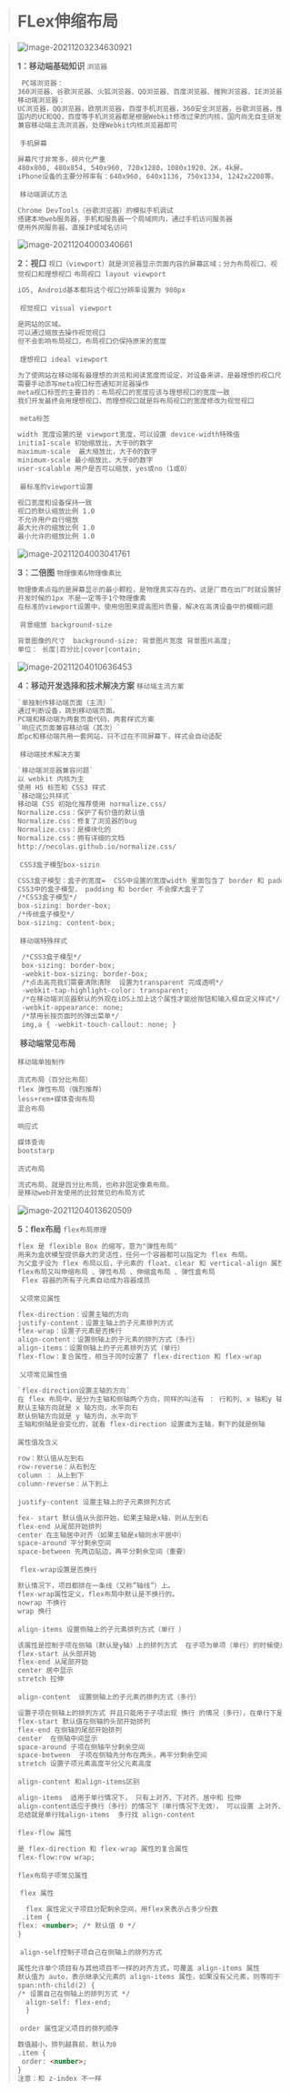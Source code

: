 

> # FLex伸缩布局
>

> 
>
> ![image-20211203234630921](06-移动端开发及Flex伸缩布局.assets/image-20211203234630921.png)
>
> **1：移动端基础知识**
> 	`浏览器`
>
> ```html
>  PC端浏览器：
> 360浏览器、谷歌浏览器、火狐浏览器、QQ浏览器、百度浏览器、搜狗浏览器、IE浏览器。
> 移动端浏览器：
> UC浏览器，QQ浏览器，欧朋浏览器，百度手机浏览器，360安全浏览器，谷歌浏览器，搜狗手机浏览器，猎豹浏览器，以及其他杂牌浏览器。
> 国内的UC和QQ，百度等手机浏览器都是根据Webkit修改过来的内核，国内尚无自主研发的内核
> 兼容移动端主流浏览器，处理Webkit内核浏览器即可
> 
> 
> ```
>
> ​	`手机屏幕`
>
> ```html
> 屏幕尺寸非常多，碎片化严重
> 480x800, 480x854, 540x960, 720x1280，1080x1920、2K，4k屏。
> iPhone设备的主要分辨率有：640x960, 640x1136, 750x1334, 1242x2208等。
> ```
>
> ​		`移动端调试方法`
>
> ```html
> Chrome DevTools（谷歌浏览器）的模拟手机调试
> 搭建本地web服务器，手机和服务器一个局域网内，通过手机访问服务器
> 使用外网服务器，直接IP或域名访问
> ```





> ![image-20211204000340661](06-移动端开发及Flex伸缩布局.assets/image-20211204000340661.png)
>
> **2：视口**
> 	`视口（viewport）就是浏览器显示页面内容的屏幕区域；分为布局视口、视觉视口和理想视口`
> 		`布局视口 layout viewport`
>
> ```html
> iOS, Android基本都将这个视口分辨率设置为 980px
> ```
>
> ​		`视觉视口 visual viewport`
>
> ```html
> 是网站的区域。
> 可以通过缩放去操作视觉视口
> 但不会影响布局视口，布局视口仍保持原来的宽度
> ```
>
> ​		`理想视口 ideal viewport`
>
> ```html
> 为了使网站在移动端有最理想的浏览和阅读宽度而设定，对设备来讲，是最理想的视口尺寸
> 需要手动添写meta视口标签通知浏览器操作
> meta视口标签的主要目的：布局视口的宽度应该与理想视口的宽度一致
> 我们开发最终会用理想视口，而理想视口就是将布局视口的宽度修改为视觉视口
> ```
>
> ​	`meta标签`
>
> ```html
> width 宽度设置的是 viewport宽度，可以设置 device-width特殊值
> initiaI-scale 初始缩放比，大于0的数字
> maximum-scale  最大缩放比，大于0的数字
> minimum-scale 最小缩放比，大于0的数字
> user-scalable 用户是否可以缩放，yes或no（1或0）
> ```
>
> ​	`最标准的viewport设置`
> ​		
>
> ```html
> 视口宽度和设备保持一致
> 视口的默认缩放比例 1.0
> 不允许用户自行缩放
> 最大允许的缩放比例 1.0
> 最小允许的缩放比例 1.0
> ```
>
> 



> ![image-20211204003041761](06-移动端开发及Flex伸缩布局.assets/image-20211204003041761.png)
>
> **3：二倍图**
> 	`物理像素&物理像素比`
>
> ```html
> 物理像素点指的是屏幕显示的最小颗粒，是物理真实存在的。这是厂商在出厂时就设置好了
> 开发时候的1px 不是一定等于1个物理像素
> 在标准的viewport设置中，使用倍图来提高图片质量，解决在高清设备中的模糊问题
> ```
>
> ​	`背景缩放 background-size`
>
> ```html
> 背景图像的尺寸  background-size: 背景图片宽度 背景图片高度;
> 单位： 长度|百分比|cover|contain;
> ```
>
> 

> ![image-20211204010636453](06-移动端开发及Flex伸缩布局.assets/image-20211204010636453.png)
>
> **4：移动开发选择和技术解决方案**
> 	`移动端主流方案`
>
> ```html
> `单独制作移动端页面（主流）`
> 通过判断设备，跳到移动端页面。
> PC端和移动端为两套页面代码，两套样式方案
> `响应式页面兼容移动端（其次）`
> 即pc和移动端共用一套网站，只不过在不同屏幕下，样式会自动适配
> ```
>
> ​	`移动端技术解决方案`	
>
> ```html
> `移动端浏览器兼容问题`
> 以 webkit 内核为主
> 使用 H5 标签和 CSS3 样式
> `移动端公共样式`
> 移动端 CSS 初始化推荐使用 normalize.css/
> Normalize.css：保护了有价值的默认值
> Normalize.css：修复了浏览器的bug
> Normalize.css：是模块化的
> Normalize.css：拥有详细的文档
> http://necolas.github.io/normalize.css/
> ```
>
> ​	`CSS3盒子模型box-sizin`
>
> ```html
> CSS3盒子模型：盒子的宽度=  CSS中设置的宽度width 里面包含了 border 和 padding 
> CSS3中的盒子模型， padding 和 border 不会撑大盒子了
> /*CSS3盒子模型*/
> box-sizing: border-box;
> /*传统盒子模型*/
> box-sizing: content-box;
> ```
>
> ​	`移动端特殊样式`
>
> ```html
>  /*CSS3盒子模型*/
>  box-sizing: border-box;
>  -webkit-box-sizing: border-box;
>  /*点击高亮我们需要清除清除  设置为transparent 完成透明*/
>  -webkit-tap-highlight-color: transparent;
>  /*在移动端浏览器默认的外观在iOS上加上这个属性才能给按钮和输入框自定义样式*/
>  -webkit-appearance: none;
>  /*禁用长按页面时的弹出菜单*/
>  img,a { -webkit-touch-callout: none; }
> ```
>
> ​	**移动端常见布局**
>
> `移动端单独制作`
>
> ```
> 流式布局（百分比布局）
> flex 弹性布局（强烈推荐）
> less+rem+媒体查询布局
> 混合布局
> ```
>
> `响应式`
>
> ```html
> 媒体查询
> bootstarp
> ```
>
> `流式布局`
>
> ```html
> 流式布局，就是百分比布局，也称非固定像素布局。
> 是移动web开发使用的比较常见的布局方式
> ```

> 
>
> ![image-20211204013620509](06-移动端开发及Flex伸缩布局.assets/image-20211204013620509.png)
>
> **5：flex布局**
> 	`flex布局原理`
>
> ```html
> flex 是 flexible Box 的缩写，意为"弹性布局"
> 用来为盒状模型提供最大的灵活性，任何一个容器都可以指定为 flex 布局。
> 为父盒子设为 flex 布局以后，子元素的 float、clear 和 vertical-align 属性将失效
> flex布局又叫伸缩布局 、弹性布局 、伸缩盒布局 、弹性盒布局 
>  Flex 容器的所有子元素自动成为容器成员
> ```
>
> ​	`父项常见属性`
>
> ```html
> flex-direction：设置主轴的方向
> justify-content：设置主轴上的子元素排列方式
> flex-wrap：设置子元素是否换行  
> align-content：设置侧轴上的子元素的排列方式（多行）
> align-items：设置侧轴上的子元素排列方式（单行）
> flex-flow：复合属性，相当于同时设置了 flex-direction 和 flex-wrap
> ```
>
> ​	`父项常见属性值`
>
> ```html
> `flex-direction设置主轴的方向`
> 在 flex 布局中，是分为主轴和侧轴两个方向，同样的叫法有 ： 行和列、x 轴和y 轴
> 默认主轴方向就是 x 轴方向，水平向右
> 默认侧轴方向就是 y 轴方向，水平向下
> 主轴和侧轴是会变化的，就看 flex-direction 设置谁为主轴，剩下的就是侧轴
> 
> ```
>
> `属性值及含义`
>
> ```html
> row：默认值从左到右
> row-reverse：从右到左
> column ： 从上到下
> column-reverse：从下到上
> ```
>
> `justify-content 设置主轴上的子元素排列方式`
>
> ```html
> fex- start 默认值从头部开始，如果主轴是x轴，则从左到右
> flex-end 从尾部开始排列
> center 在主轴居中对齐（如果主轴是x轴则水平居中）
> space-around 平分剩余空间
> space-between 先两边贴边，再平分剩余空间（重要）
> 
> 
> ```
>
> ​		`flex-wrap设置是否换行`
>
> ```html
> 默认情况下，项目都排在一条线（又称”轴线”）上。
> flex-wrap属性定义，flex布局中默认是不换行的。
> nowrap 不换行
> wrap 换行
> ```
>
> `align-items 设置侧轴上的子元素排列方式（单行 ）`
>
> ```html
> 该属性是控制子项在侧轴（默认是y轴）上的排列方式  在子项为单项（单行）的时候使用
> flex-start 从头部开始
> flex-end 从尾部开始
> center 居中显示
> stretch 拉伸
> ```
>
> `align-content  设置侧轴上的子元素的排列方式（多行）`
>
> ```html
> 设置子项在侧轴上的排列方式 并且只能用于子项出现 换行 的情况（多行），在单行下是没有效果的
> flex-start 默认值在侧轴的头部开始排列
> flex-end 在侧轴的尾部开始排列
> center  在侧轴中间显示
> space-around 子项在侧轴平分剩余空间
> space-between  子项在侧轴先分布在两头，再平分剩余空间
> stretch 设置子项元素高度平分父元素高度
> ```
>
> `align-content 和align-items区别`
>
> ```html
> align-items  适用于单行情况下， 只有上对齐、下对齐、居中和 拉伸
> align-content适应于换行（多行）的情况下（单行情况下无效）， 可以设置 上对齐、下齐、居中、拉伸以及平均分配剩余空间等属性值。 
> 总结就是单行找align-items  多行找 align-content
> ```
>
> `flex-flow 属性`
>
> ```html
> 是 flex-direction 和 flex-wrap 属性的复合属性
> flex-flow:row wrap;
> ```
>
> `flex布局子项常见属性`
>
> ​	`flex 属性`
>
> ```html
> 	flex 属性定义子项目分配剩余空间，用flex来表示占多少份数
> ​	.item {
> flex: <number>; /* 默认值 0 */
> }
> ```
>
>
> ​		`align-self控制子项自己在侧轴上的排列方式`
>
> ```html
> 属性允许单个项目有与其他项目不一样的对齐方式，可覆盖 align-items 属性
> 默认值为 auto，表示继承父元素的 align-items 属性，如果没有父元素，则等同于 stretch 
> span:nth-child(2) {
> /* 设置自己在侧轴上的排列方式 */
>   align-self: flex-end;
>   }
> ```
> ​		`order 属性定义项目的排列顺序`
>
> ```html
> 数值越小，排列越靠前，默认为0
> .item {
>  order: <number>;
> }
> 注意：和 z-index 不一样
> ```


​	
​	






